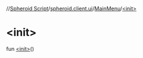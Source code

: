 //[Spheroid Script](../../index.md)/[spheroid.client.ui](../index.md)/[MainMenu](index.md)/[&lt;init&gt;](-init-.md)



# &lt;init&gt;  
 
fun [&lt;init&gt;](-init-.md)()  



